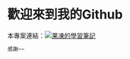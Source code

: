 # 歡迎來到我的Github

本專案連結：[![果凍的學習筆記](https://syscut.com/brand.png)](https://syscut.com)
```sh
感謝~~
```
